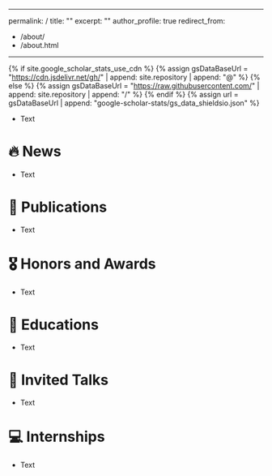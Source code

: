 <!--
 * @Author: Yanzhang Jiang resicojyz@gmail.com
 * @Date: 2024-12-19 15:05:10
 * @LastEditors: Yanzhang Jiang resicojyz@gmail.com
 * @LastEditTime: 2024-12-19 17:02:34
 * @FilePath: /yanzhangjiang.github.io/_pages/about.md
 * @Description: 这是默认设置,请设置`customMade`, 打开koroFileHeader查看配置 进行设置: https://github.com/OBKoro1/koro1FileHeader/wiki/%E9%85%8D%E7%BD%AE
-->
---
permalink: /
title: ""
excerpt: ""
author_profile: true
redirect_from: 
  - /about/
  - /about.html
---

{% if site.google_scholar_stats_use_cdn %}
{% assign gsDataBaseUrl = "https://cdn.jsdelivr.net/gh/" | append: site.repository | append: "@" %}
{% else %}
{% assign gsDataBaseUrl = "https://raw.githubusercontent.com/" | append: site.repository | append: "/" %}
{% endif %}
{% assign url = gsDataBaseUrl | append: "google-scholar-stats/gs_data_shieldsio.json" %}

<span class='anchor' id='about-me'></span>

- Text


# 🔥 News
- Text

# 📝 Publications 

- Text

# 🎖 Honors and Awards
- Text

# 📖 Educations
- Text

# 💬 Invited Talks
- Text

# 💻 Internships
- Text
